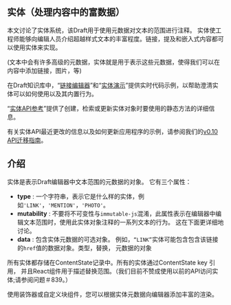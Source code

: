 ## 实体（处理内容中的富数据）

本文讨论了实体系统，该Draft用于使用元数据对文本的范围进行注释。 实体使工程师能够向编辑人员介绍超越样式文本的丰富程度。链接，提及和嵌入式内容都可以使用实体来实现。



\(文本中会有许多高级的元数据，实体就是用于表示这些元数据，使得我们可以在内容中添加链接，图片，等\)

在Draft知识库中，“[链接编辑器](https://github.com/facebook/draft-js/tree/master/examples/draft-0-10-0/link)”和“[实体演示](https://github.com/facebook/draft-js/tree/master/examples/draft-0-10-0/entity)”提供实时代码示例，以帮助澄清实体可以如何使用以及其内置行为。



“[实体API参考](https://draftjs.org/docs/api-reference-entity.html)”提供了创建，检索或更新实体对象时要使用的静态方法的详细信息。



有关实体API最近更改的信息以及如何更新应用程序的示例，请参阅我们的[v0.10 API迁移指南](https://draftjs.org/docs/v0-10-api-migration.html#content)。

## 介绍

实体是表示Draft编辑器中文本范围的元数据的对象。 它有三个属性：

* **type** : 一个字符串，表示它是什么样的实体，例如`'LINK'`，`'MENTION'`，`'PHOTO'`。
* **mutability** : 不要将不可变性与`immutable-js`混淆，此属性表示在编辑器中编辑文本范围时，使用此实体对象注释的一系列文本的行为。 这在下面更详细地讨论。
* **data** : 包含实体元数据的可选对象。 例如，`“LINK”`实体可能包含包含该链接的`href`值的数据对象。类型，替换， 元数据的对象

所有实体都存储在ContentState记录中。所有的实体通过ContentState key 引用， 并且React组件用于描述替换范围。（我们目前不赞成使用以前的API访问实体;请参阅问题＃839。）

使用装饰器或自定义块组件，您可以根据实体元数据向编辑器添加丰富的渲染。



